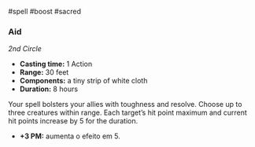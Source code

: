 #spell #boost #sacred

### Aid

_2nd Circle_

- **Casting time:** 1 Action
- **Range:** 30 feet
- **Components:** a tiny strip of white cloth
- **Duration:** 8 hours

Your spell bolsters your allies with toughness and resolve.
Choose up to three creatures within range. Each target’s hit point maximum and current hit points increase by 5 for the duration.

- **+3 PM:** aumenta o efeito em 5.
